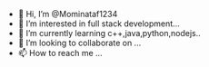 - 👋 Hi, I’m @Mominataf1234
- 👀 I’m interested in full stack development...
- 🌱 I’m currently learning c++,java,python,nodejs..
- 💞️ I’m looking to collaborate on ...
- 📫 How to reach me ...

<!---
Mominataf1234/Mominataf1234 is a ✨ special ✨ repository because its `README.md` (this file) appears on your GitHub profile.
You can click the Preview link to take a look at your changes.
--->
